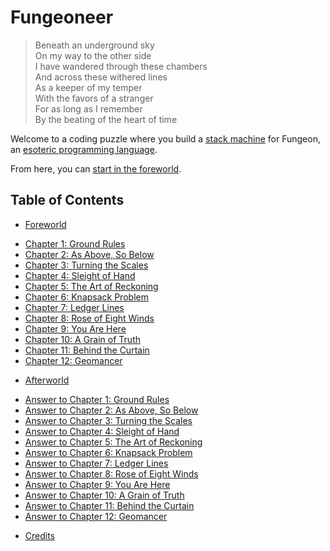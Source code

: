 # Fungeoneer

> Beneath an underground sky<br>
> On my way to the other side<br>
> I have wandered through these chambers<br>
> And across these withered lines<br>
> As a keeper of my temper<br>
> With the favors of a stranger<br>
> For as long as I remember<br>
> By the beating of the heart of time

Welcome to a coding puzzle where you build a [stack machine](https://en.wikipedia.org/wiki/Stack_machine) for Fungeon, an [esoteric programming language](https://en.wikipedia.org/wiki/Esoteric_programming_language).

From here, you can [start in the foreworld](foreworld.md).


## Table of Contents

<ul>
  <li><a href="foreworld.html">Foreworld</a></li>
</ul>

<ul>
  <li><a href="chapters/01/ground-rules.html">Chapter 1: Ground Rules</a></li>
  <li><a href="chapters/02/as-above-so-below.html">Chapter 2: As Above, So Below</a></li>
  <li><a href="chapters/03/turning-the-scales.html">Chapter 3: Turning the Scales</a></li>
  <li><a href="chapters/04/sleight-of-hand.html">Chapter 4: Sleight of Hand</a></li>
  <li><a href="chapters/05/the-art-of-reckoning.html">Chapter 5: The Art of Reckoning</a></li>
  <li><a href="chapters/06/knapsack-problem.html">Chapter 6: Knapsack Problem</a></li>
  <li><a href="chapters/07/ledger-lines.html">Chapter 7: Ledger Lines</a></li>
  <li><a href="chapters/08/rose-of-eight-winds.html">Chapter 8: Rose of Eight Winds</a></li>
  <li><a href="chapters/09/you-are-here.html">Chapter 9: You Are Here</a></li>
  <li><a href="chapters/10/a-grain-of-truth.html">Chapter 10: A Grain of Truth</a></li>
  <li><a href="chapters/11/behind-the-curtain.html">Chapter 11: Behind the Curtain</a></li>
  <li><a href="chapters/12/geomancer.html">Chapter 12: Geomancer</a></li>
</ul>

<ul>
  <li><a href="afterworld.html">Afterworld</a></li>
</ul>

<ul>
  <li><a href="answers/chapters/01/ground-rules.html">Answer to Chapter 1: Ground Rules</a></li>
  <li><a href="answers/chapters/02/as-above-so-below.html">Answer to Chapter 2: As Above, So Below</a></li>
  <li><a href="answers/chapters/03/turning-the-scales.html">Answer to Chapter 3: Turning the Scales</a></li>
  <li><a href="answers/chapters/04/sleight-of-hand.html">Answer to Chapter 4: Sleight of Hand</a></li>
  <li><a href="answers/chapters/05/the-art-of-reckoning.html">Answer to Chapter 5: The Art of Reckoning</a></li>
  <li><a href="answers/chapters/06/knapsack-problem.html">Answer to Chapter 6: Knapsack Problem</a></li>
  <li><a href="answers/chapters/07/ledger-lines.html">Answer to Chapter 7: Ledger Lines</a></li>
  <li><a href="answers/chapters/08/rose-of-eight-winds.html">Answer to Chapter 8: Rose of Eight Winds</a></li>
  <li><a href="answers/chapters/09/you-are-here.html">Answer to Chapter 9: You Are Here</a></li>
  <li><a href="answers/chapters/10/a-grain-of-truth.html">Answer to Chapter 10: A Grain of Truth</a></li>
  <li><a href="answers/chapters/11/behind-the-curtain.html">Answer to Chapter 11: Behind the Curtain</a></li>
  <li><a href="answers/chapters/12/geomancer.html">Answer to Chapter 12: Geomancer</a></li>
</ul>

<ul>
  <li><a href="credits.html">Credits</a></li>
</ul>
